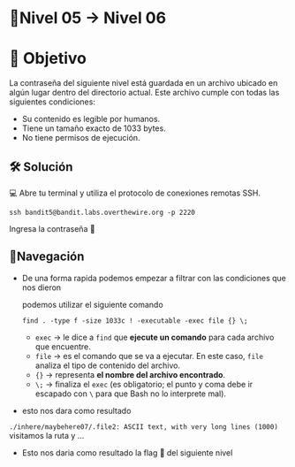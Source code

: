 # 🧩Nivel 05 → Nivel 06

# 🎯 Objetivo

La contraseña del siguiente nivel está guardada en un archivo ubicado en algún lugar dentro del directorio actual. Este archivo cumple con todas las siguientes condiciones:

- Su contenido es legible por humanos.
- Tiene un tamaño exacto de 1033 bytes.
- No tiene permisos de ejecución.

## 🛠️ Solución

💻 Abre tu terminal y utiliza el protocolo de conexiones remotas SSH.

`ssh bandit5@bandit.labs.overthewire.org -p 2220`

Ingresa la contraseña 🚩

## 🧭Navegación

- De una forma rapida podemos empezar a filtrar con las condiciones que nos dieron
    
    podemos utilizar el siguiente comando 
    

      find . -type f -size 1033c ! -executable -exec file {} \; 

    
    - `exec` → le dice a `find` que **ejecute un comando** para cada archivo que encuentre.
    - `file` → es el comando que se va a ejecutar. En este caso, `file` analiza el tipo de contenido del archivo.
    - `{}` → representa **el nombre del archivo encontrado**.
    - `\;` → finaliza el `exec` (es obligatorio; el punto y coma debe ir escapado con `\` para que Bash no lo interprete mal).
- esto nos dara como resultado

`./inhere/maybehere07/.file2: ASCII text, with very long lines (1000)`
visitamos la ruta y …

- Esto nos daria como resultado la flag 🚩 del siguiente nivel
